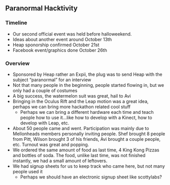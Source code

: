 ## Paranormal Hacktivity
### Timeline
- Our second official event was held before halloweekend.
- Ideas about another event around October 13th
- Heap sponorship confirmed October 21st
- Facebook event/graphics done October 26th

### Overview
- Sponsored by Heap rather an Expii, the plug was to send Heap with the subject “paranormal” for an interview
- Not that many people in the beginning, people started flowing in, but we only had a couple of costumes
- A big success, the watermelon suit was great, hail to Avi
- Bringing in the Oculus Rift and the Leap motion was a great idea, perhaps we can bring more hackathon related cool stuff
	- Perhaps we can bring a different hardware each time and teach people how to use it...like how to develop with a Kinect, how to develop with Leap, etc.
- About 50 people came and went. Participation was mainly due to Mellonheads members personally inviting people. Shef brought 8 people from Pitt, Wilson brought 3 of his friends, Avi brought a couple people, etc. Turnout was great and popping.
- We ordered the same amount of food as last time, 4 King Kong Pizzas and bottles of soda. The food, unlike last time, was not finished instantly, we had a small amount of leftovers. 
- We had signup sheets for us to keep track who came here, but not many people used it
	- Perhaps we should have an electronic signup sheet like scottylabs?
